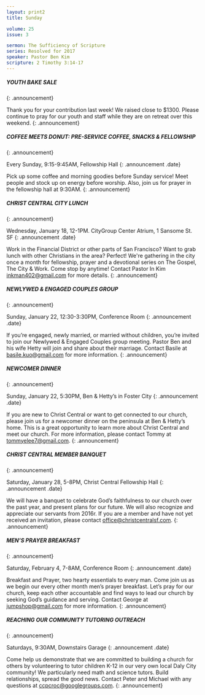 ```yaml
---
layout: print2
title: Sunday

volume: 25
issue: 3

sermon: The Sufficiency of Scripture
series: Resolved for 2017
speaker: Pastor Ben Kim
scripture: 2 Timothy 3:14-17
---
```


##### YOUTH BAKE SALE
{: .announcement}

Thank you for your contribution last week! We raised close to $1300. Please continue to pray for our youth and staff while they are on retreat over this weekend.
{: .announcement}

##### COFFEE MEETS DONUT: PRE-SERVICE COFFEE, SNACKS & FELLOWSHIP
{: .announcement}

Every Sunday, 9:15-9:45AM, Fellowship Hall
{: .announcement .date}

Pick up some coffee and morning goodies before Sunday service! Meet people and stock up on energy before worship. Also, join us for prayer in the fellowship hall at 9:30AM.
{: .announcement}

##### CHRIST CENTRAL CITY LUNCH
{: .announcement}

Wednesday, January 18, 12-1PM. CityGroup Center Atrium, 1 Sansome St. SF
{: .announcement .date}

Work in the Financial District or other parts of San Francisco? Want to grab lunch with other Christians in the area? Perfect! We're gathering in the city once a month for fellowship, prayer and a devotional series on The Gospel, The City & Work. Come stop by anytime! Contact Pastor In Kim inkman402@gmail.com for more details.
{: .announcement}

##### NEWLYWED & ENGAGED COUPLES GROUP
{: .announcement}

Sunday, January 22, 12:30-3:30PM, Conference Room
{: .announcement .date}

If you’re engaged, newly married, or married without children, you’re invited to join our Newlywed & Engaged Couples group meeting. Pastor Ben and his wife Hetty will join and share about their marriage. Contact Basile at basile.kuo@gmail.com for more information. 
{: .announcement}

##### NEWCOMER DINNER
{: .announcement}

Sunday, January 22, 5:30PM, Ben & Hetty’s in Foster City
{: .announcement .date}

If you are new to Christ Central or want to get connected to our church, please join us for a newcomer dinner on the peninsula at Ben & Hetty’s home. This is a great opportunity to learn more about Christ Central and meet our church. For more information, please contact Tommy at tommyelee7@gmail.com.
{: .announcement}

##### CHRIST CENTRAL MEMBER BANQUET
{: .announcement}

Saturday, January 28, 5-8PM, Christ Central Fellowship Hall
{: .announcement .date}

We will have a banquet to celebrate God’s faithfulness to our church over the past year, and present plans for our future. We will also recognize and appreciate our servants from 2016r. If you are a member and have not yet received an invitation, please contact office@christcentralsf.com. 
{: .announcement}

##### MEN’S PRAYER BREAKFAST
{: .announcement}

Saturday, February 4, 7-8AM, Conference Room
{: .announcement .date}

Breakfast and Prayer, two hearty essentials to every man. Come join us as we begin our every other month men’s prayer breakfast. Let’s pray for our church, keep each other accountable and find ways to lead our church by seeking God’s guidance and serving. Contact George at jumpshop@gmail.com for more information. 
{: .announcement}

##### REACHING OUR COMMUNITY TUTORING OUTREACH
{: .announcement}

Saturdays, 9:30AM, Downstairs Garage
{: .announcement .date}

Come help us demonstrate that we are committed to building a church for others by volunteering to tutor children K-12 in our very own local Daly City community! We particularly need math and science tutors. Build relationships, spread the good news. Contact Peter and Michael with any questions at ccpcroc@googlegroups.com.
{: .announcement}


